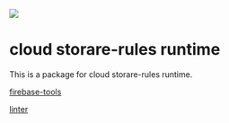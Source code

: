 [![](https://jitpack.io/v/dalgarins/cloud-store-rules-runtime.svg)](https://jitpack.io/#dalgarins/cloud-store-rules-runtime)

# cloud storare-rules runtime

This is a package for cloud storare-rules runtime.

[firebase-tools](https://github.com/firebase/firebase-tools/blob/master/src/emulator/downloadableEmulators.ts)

[linter](https://storage.googleapis.com/firebase-preview-drop/emulator/cloud-storage-rules-runtime-v1.0.1.jar)
